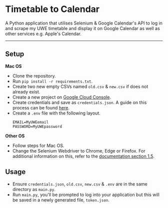 # Timetable to Calendar
A Python application that utilises Selenium & Google Calendar's API to log in and scrape my UWE timetable and display it on Google Calendar as well as other services e.g. Apple's Calendar. 

---
## Setup
**Mac OS**
- Clone the repository.
- Run `pip install -r requirements.txt`.
- Create two new empty CSVs named `old.csv` & `new.csv` if does not already exist.
- Create a new project on [Google Cloud Console](https://console.cloud.google.com/).
- Create credentials and save as `credentials.json`.
A guide on this process can be found [here](https://developers.google.com/workspace/guides/create-credentials#desktop-app).
- Create a `.env` file with the following layout. 
    ```
    EMAIL=MyUWEemail
    PASSWORD=MyUWEpassword
    ```
**Other OS**
- Follow steps for Mac OS.
- Change the Selenium Webdriver to Chrome, Edge or Firefox. 
    For additional information on this, refer to the [documentation section 1.5](https://selenium-python.readthedocs.io/installation.html).

## Usage
- Ensure `credentials.json`, `old.csv`, `new.csv` & `.env` are in the same directory as `main.py`.
- Run `main.py`, you'll be prompted to log into your application but this will be saved in a newly generated file, `token.json`.
